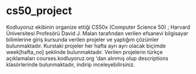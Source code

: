 # cs50_project  
Kodluyoruz ekibinin organize ettiği CS50x (Computer Science 50) ;
Harvard Üniversitesi Profesörü David J. Malan tarafından verilen efsanevi bilgisayar bilimlerine giriş kursunda verilen projeler ve yaptığım çözümler bulunmaktadır.
Kurstaki projeler her hafta ayrı ayrı olacak biçimde week[hafta_no] şeklinde bulunmaktadır.
Verilen projelerin türkçe açıklamaları courses.kodluyoruz.org 'dan alınmış olup descriptions klasörlerinde bulunmaktadır, indirip inceleyebilirsiniz.



